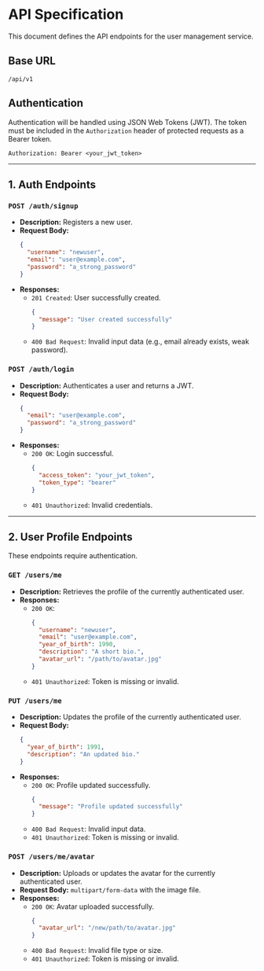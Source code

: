 # API Specification

This document defines the API endpoints for the user management service.

## Base URL

`/api/v1`

## Authentication

Authentication will be handled using JSON Web Tokens (JWT). The token must be included in the `Authorization` header of protected requests as a Bearer token.

`Authorization: Bearer <your_jwt_token>`

---

## 1. Auth Endpoints

### `POST /auth/signup`

- **Description:** Registers a new user.
- **Request Body:**
  ```json
  {
    "username": "newuser",
    "email": "user@example.com",
    "password": "a_strong_password"
  }
  ```
- **Responses:**
  - `201 Created`: User successfully created.
    ```json
    {
      "message": "User created successfully"
    }
    ```
  - `400 Bad Request`: Invalid input data (e.g., email already exists, weak password).

### `POST /auth/login`

- **Description:** Authenticates a user and returns a JWT.
- **Request Body:**
  ```json
  {
    "email": "user@example.com",
    "password": "a_strong_password"
  }
  ```
- **Responses:**
  - `200 OK`: Login successful.
    ```json
    {
      "access_token": "your_jwt_token",
      "token_type": "bearer"
    }
    ```
  - `401 Unauthorized`: Invalid credentials.

---

## 2. User Profile Endpoints

These endpoints require authentication.

### `GET /users/me`

- **Description:** Retrieves the profile of the currently authenticated user.
- **Responses:**
  - `200 OK`:
    ```json
    {
      "username": "newuser",
      "email": "user@example.com",
      "year_of_birth": 1990,
      "description": "A short bio.",
      "avatar_url": "/path/to/avatar.jpg"
    }
    ```
  - `401 Unauthorized`: Token is missing or invalid.

### `PUT /users/me`

- **Description:** Updates the profile of the currently authenticated user.
- **Request Body:**
  ```json
  {
    "year_of_birth": 1991,
    "description": "An updated bio."
  }
  ```
- **Responses:**
  - `200 OK`: Profile updated successfully.
    ```json
    {
      "message": "Profile updated successfully"
    }
    ```
  - `400 Bad Request`: Invalid input data.
  - `401 Unauthorized`: Token is missing or invalid.

### `POST /users/me/avatar`

- **Description:** Uploads or updates the avatar for the currently authenticated user.
- **Request Body:** `multipart/form-data` with the image file.
- **Responses:**
  - `200 OK`: Avatar uploaded successfully.
    ```json
    {
      "avatar_url": "/new/path/to/avatar.jpg"
    }
    ```
  - `400 Bad Request`: Invalid file type or size.
  - `401 Unauthorized`: Token is missing or invalid.
